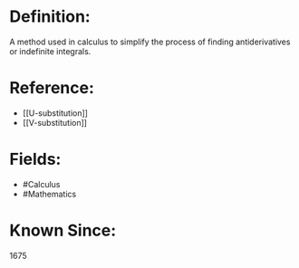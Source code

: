 

# Definition:
A method used in calculus to simplify the process of finding antiderivatives or indefinite integrals.

# Reference:
- [[U-substitution]]
- [[V-substitution]]

# Fields: 
- #Calculus
- #Mathematics

# Known Since:
1675

